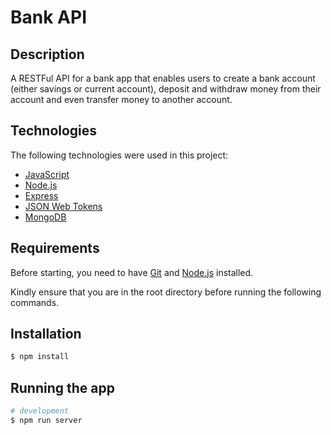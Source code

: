 # Bank API

## Description
A RESTFul API for a bank app that enables users to create a bank account (either savings or current account), deposit and withdraw money from their account and even transfer money to another account.

## Technologies 

The following technologies were used in this project:

- [JavaScript](https://www.javascript.com/)
- [Node.js](https://nodejs.org/en/)
- [Express](https://expressjs.com/)
- [JSON Web Tokens](https://jwt.io/)
- [MongoDB](https://www.mongodb.com/)


## Requirements

Before starting, you need to have [Git](https://git-scm.com) and [Node.js](https://nodejs.org/en/) installed.

Kindly ensure that you are in the root directory before running the following commands.

## Installation

```bash
$ npm install
```

## Running the app

```bash
# development
$ npm run server

